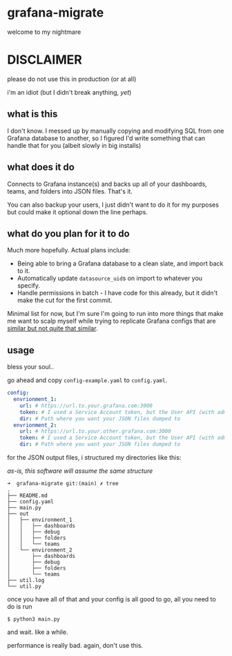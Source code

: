 # grafana-migrate

welcome to my nightmare

# DISCLAIMER
please do not use this in production (or at all)

i'm an idiot (but I didn't break anything, *yet*)

## what is this

I don't know. I messed up by manually copying and modifying SQL from one Grafana database to another, so I figured I'd write something that can handle that for you (albeit slowly in big installs)

## what does it do

Connects to Grafana instance(s) and backs up all of your dashboards, teams, and folders into JSON files. That's it.

You can also backup your users, I just didn't want to do it for my purposes but could make it optional down the line perhaps. 

## what do you plan for it to do

Much more hopefully. Actual plans include:

* Being able to bring a Grafana database to a clean slate, and import back to it.
* Automatically update `datasource_uid`s on import to whatever you specify.
* Handle permissions in batch - I have code for this already, but it didn't make the cut for the first commit.

Minimal list for now, but I'm sure I'm going to run into more things that make me want to scalp myself while trying to replicate Grafana configs that are [similar but not quite that similar](https://media4.giphy.com/media/v1.Y2lkPTc5MGI3NjExZTY2azF5Z2h4Y3R6dGJwN3l6YW9yYXFxeHBuM3J0bzFmMTVkaDFhayZlcD12MV9pbnRlcm5hbF9naWZfYnlfaWQmY3Q9Zw/uNE1fngZuYhIQ/200.webp).

## usage

bless your soul..

go ahead and copy `config-example.yaml` to `config.yaml`.

```yaml
config:
  envrionment_1:
    url: # https://url.to.your.grafana.com:3000
    token: # I used a Service Account token, but the User API (with admin) should be enough.
    dir: # Path where you want your JSON files dumped to
  envrionment_2:
    url: # https://url.to.your.other.grafana.com:3000
    token: # I used a Service Account token, but the User API (with admin) should be enough.
    dir: # Path where you want your JSON files dumped to
```

for the JSON output files, i structured my directories like this:

*as-is, this software will assume the same structure*
```console
➜  grafana-migrate git:(main) ✗ tree
.
├── README.md
├── config.yaml
├── main.py
├── out
│   ├── environment_1
│   │   ├── dashboards
│   │   ├── debug
│   │   ├── folders
│   │   └── teams
│   └── environment_2
│       ├── dashboards
│       ├── debug
│       ├── folders
│       └── teams
├── util.log
└── util.py
```

once you have all of that and your config is all good to go, all you need to do is run
```console
$ python3 main.py
```

and wait. like a while.

performance is really bad. again, don't use this.